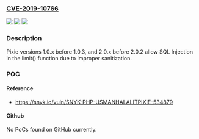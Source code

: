 ### [CVE-2019-10766](https://cve.mitre.org/cgi-bin/cvename.cgi?name=CVE-2019-10766)
![](https://img.shields.io/static/v1?label=Product&message=Pixie%20Query%20Builder&color=blue)
![](https://img.shields.io/static/v1?label=Version&message=n%2Fa&color=blue)
![](https://img.shields.io/static/v1?label=Vulnerability&message=SQL%20Injection&color=brighgreen)

### Description

Pixie versions 1.0.x before 1.0.3, and 2.0.x before 2.0.2 allow SQL Injection in the limit() function due to improper sanitization.

### POC

#### Reference
- https://snyk.io/vuln/SNYK-PHP-USMANHALALITPIXIE-534879

#### Github
No PoCs found on GitHub currently.


